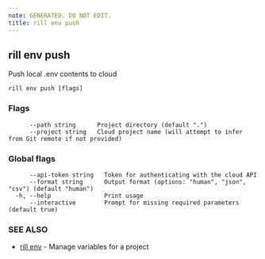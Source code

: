 ```yaml
---
note: GENERATED. DO NOT EDIT.
title: rill env push
---
```

## rill env push

Push local .env contents to cloud

```
rill env push [flags]
```

### Flags

```
      --path string      Project directory (default ".")
      --project string   Cloud project name (will attempt to infer from Git remote if not provided)
```

### Global flags

```
      --api-token string   Token for authenticating with the cloud API
      --format string      Output format (options: "human", "json", "csv") (default "human")
  -h, --help               Print usage
      --interactive        Prompt for missing required parameters (default true)
```

### SEE ALSO

* [rill env](env.md)	 - Manage variables for a project

